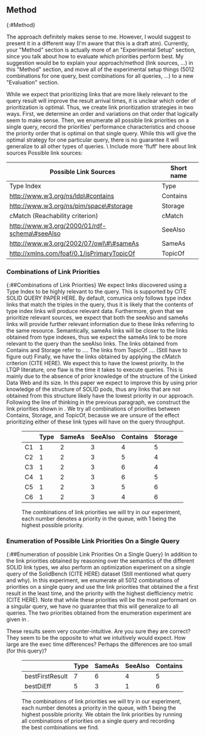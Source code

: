 ## Method
{:#Method}

<span class="comment" data-author="RT">The approach definitely makes sense to me. However, I would suggest to present it in a different way (I'm aware that this is a draft atm). Currently, your "Method" section is actually more of an "Experimental Setup" section, since you talk about how to evaluate which priorities perform best. My suggestion would be to explain your approach/method (link sources, ...) in this "Method" section, and move all of the experimental setup things (5012 combinations for one query, best combinations for all queries, ...) to a new "Evaluation" section.</span>

While we expect that prioritizing links that are more likely relevant to the query result will improve the result arrival times, it is unclear which order of prioritization is optimal. 
Thus, we create link prioritization strategies in two ways. First, we determine an order and variations on that order that logically seem to make sense. 
Then, we enumerate all possible link priorities on a single query, record the priorities' performance characteristics and choose the priority order that is optimal on that single query. 
While this will give the optimal strategy for one particular query, there is no guarantee it will generalize to all other types of queries.
\\
Include more 'fluff' here about link sources
Possible link sources:

| Possible Link Sources                         | Short name |
|-----------------------------------------------|------------|
| Type Index                                    | Type       |
| http://www.w3.org/ns/ldp\#contains            | Contains   |
| http://www.w3.org/ns/pim/space\#storage       | Storage    |
| cMatch (Reachability criterion)               | cMatch     |
| http://www.w3.org/2000/01/rdf-schema\#seeAlso | SeeAlso    |
| http://www.w3.org/2002/07/owl\#\#sameAs       | SameAs     |
| http://xmlns.com/foaf/0.1/isPrimaryTopicOf    | TopicOf    |


### Combinations of Link Priorities
{:##Combinations of Link Priorities}
We expect links discovered using a Type Index to be highly relevant to the query. 
This is supported by CITE SOLID QUERY PAPER HERE. 
By default, comunica only follows type index links that match the triples in the query, thus it is likely that the contents of type index links will produce relevant data. 
Furthermore, given that we prioritize relevant sources, we expect that both the seeAlso and sameAs links will provide further relevant information due to these links referring to the same resource. 
Semantically, sameAs links will be closer to the links obtained from type indexes, thus we expect the sameAs link to be more relevant to the query than the seeAlso links.
The links obtained from Contains and Storage refer to .... 
The links from TopicOf ....
(Still have to figure out)
Finally, we have the links obtained by applying the cMatch criterion (CITE HERE). 
We expect this to have the lowest priority. In the LTQP literature, one flaw is the time it takes to execute queries. 
This is mainly due to the absence of prior knowledge of the structure of the Linked Data Web and its size. 
In this paper we expect to improve this by using prior knowledge of the structure of SOLID pods, thus any links that are not obtained from this structure likely have the lowest priority in our approach. 
Following the line of thinking in the previous paragraph, we construct the link priorities shown in [](#tab:priorities). 
We try all combinations of priorities between Contains, Storage, and TopicOf, because we are unsure of the effect prioritizing either of these link types will have on the query throughput. 

<figure id="tab:priorities" class="table" markdown="1">

|                 | Type | SameAs | SeeAlso | Contains | Storage | TopicOf | CMatch |
|-----------------|------|--------|---------|----------|---------|---------|--------|
| C1              | 1    | 2      | 3       | 4        | 5       | 6       | 7      |
| C2              | 1    | 2      | 3       | 5        | 4       | 6       | 7      |
| C3              | 1    | 2      | 3       | 6        | 4       | 5       | 7      |
| C4              | 1    | 2      | 3       | 6        | 5       | 4       | 7      |
| C5              | 1    | 2      | 3       | 5        | 6       | 4       | 7      |
| C6              | 1    | 2      | 3       | 4        | 6       | 5       | 7      |

<figcaption markdown="block">
The combinations of link priorities we will try in our experiment, each number denotes a priority in the queue, with 1 being the highest possible priority.
</figcaption>
</figure>

### Enumeration of Possible Link Priorities On a Single Query
{:##Enumeration of possible Link Priorities On a Single Query}
In addition to the link priorities obtained by reasoning over the semantics of the different SOLID link types, we also perform an optimization experiment on a single query of the SolidBench (CITE HERE) dataset (Still mentioned what query and why). 
In this experiment, we enumerate all 5012 combinations of priorities on a single query and use the link priorities that obtained the a first result in the least time, and the priority with the highest diefficiency metric (CITE HERE). 
Note that while these priorities will be the most performant on a singular query, we have no guarantee that this will generalize to all queries. 
The two priorities obtained from the enumeration experiment are given in [](#tab:prioritiesEnum).

<span class="comment" data-author="RT">These results seem very counter-intuitive. Are you sure they are correct? They seem to be the opposite to what we intuitively would expect. How large are the exec time differences? Perhaps the differences are too small (for this query)?</span>

<figure id="tab:prioritiesEnum" class="table" markdown="1">

|                 | Type | SameAs | SeeAlso | Contains | Storage | TopicOf | CMatch |
|-----------------|------|--------|---------|----------|---------|---------|--------|
| bestFirstResult | 7    | 6      | 4       | 5        | 1       | 2       | 3      |
| bestDiEff       | 5    | 3      | 1       | 6        | 2       | 4       | 7      |

<figcaption markdown="block">
The combinations of link priorities we will try in our experiment, each number denotes a priority in the queue, with 1 being the highest possible priority. We obtain the link priorities by running all combinations of priorities on a single query and recording the best combinations we find.
</figcaption>
</figure>
